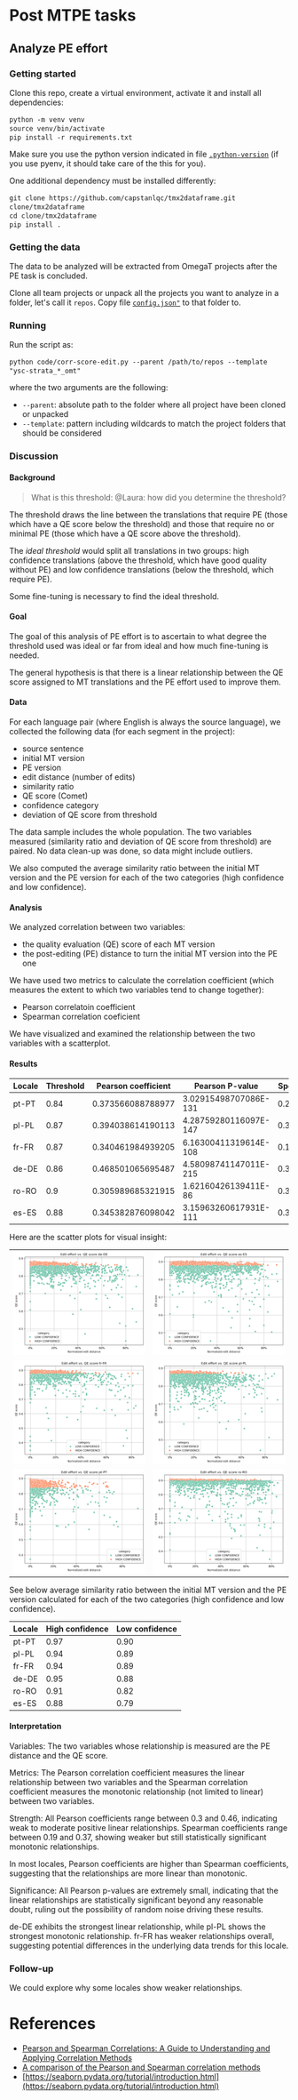# Post MTPE tasks

## Analyze PE effort

### Getting started

Clone this repo, create a virtual environment, activate it and install all dependencies:

``` 
python -m venv venv
source venv/bin/activate
pip install -r requirements.txt
```

Make sure you use the python version indicated in file [`.python-version`](.python-version) (if you use pyenv, it should take care of the this for you).

One additional dependency must be installed differently: 

```
git clone https://github.com/capstanlqc/tmx2dataframe.git clone/tmx2dataframe
cd clone/tmx2dataframe
pip install .
```

### Getting the data

The data to be analyzed will be extracted from OmegaT projects after the PE task is concluded.

Clone all team projects or unpack all the projects you want to analyze in a folder, let's call it `repos`. Copy file [`config.json"`](user/config.json) to that folder to.

### Running

Run the script as:

``` 
python code/corr-score-edit.py --parent /path/to/repos --template "ysc-strata_*_omt"
```

where the two arguments are the following: 

- `--parent`: absolute path to the folder where all project have been cloned or unpacked
- `--template`: pattern including wildcards to match the project folders that should be considered

### Discussion

#### Background

> What is this threshold: @Laura: how did you determine the threshold? 

The threshold draws the line between the translations that require PE (those which have a QE score below the threshold) and those that require no or minimal PE (those which have a QE score above the threshold). 

The *ideal threshold* would split all translations in two groups: high confidence translations (above the threshold, which have good quality without PE) and low confidence translations (below the threshold, which require PE).

Some fine-tuning is necessary to find the ideal threshold. 

#### Goal 

The goal of this analysis of PE effort is to ascertain to what degree the threshold used was ideal or far from ideal and how much fine-tuning is needed.

The general hypothesis is that there is a linear relationship between the QE score assigned to MT translations and the PE effort used to improve them.

#### Data

For each language pair (where English is always the source language), we collected the following data (for each segment in the project):

- source sentence
- initial MT version
- PE version
- edit distance (number of edits)
- similarity ratio
- QE score (Comet)
- confidence category
- deviation of QE score from threshold

The data sample includes the whole population. The two variables measured (similarity ratio and deviation of QE score from threshold) are paired. No data clean-up was done, so data might include outliers. 

We also computed the average similarity ratio between the initial MT version and the PE version for each of the two categories (high confidence and low confidence).

#### Analysis

We analyzed correlation between two variables: 

- the quality evaluation (QE) score of each MT version
- the post-editing (PE) distance to turn the initial MT version into the PE one

We have used two metrics to calculate the correlation coefficient (which measures the extent to which two variables tend to change together):

- Pearson correlatoin coefficient
- Spearman correlation coeficient

We have visualized and examined the relationship between the two variables with a scatterplot.

#### Results

| Locale | Threshold | Pearson coefficient | Pearson P-value | Spearman coefficient | Spearman P-value |
|----|----|----|----|----|----|
| pt-PT | 0.84      | 0.373566088788977 | 3.02915498707086E-131 | 0.270483131207319 | 2.73690796762657E-67  |
| pl-PL | 0.87      | 0.394038614190113 | 4.28759280116097E-147 | 0.372445306402085 | 2.0727032912648E-130  |
| fr-FR | 0.87      | 0.340461984939205 | 6.16300411319614E-108 | 0.194437929986979 | 5.27246757422632E-35  |
| de-DE | 0.86      | 0.468501065695487 | 4.58098741147011E-215 | 0.352645304844544 | 3.42173552600613E-116 |
| ro-RO | 0.9       | 0.305989685321915 | 1.62160426139411E-86  | 0.344508570234265 | 1.22620953749372E-110 |
| es-ES | 0.88      | 0.345382876098042 | 3.15963260617931E-111 | 0.339930141525419 | 1.38620442294041E-107 |

Here are the scatter plots for visual insight:

| | |
|---|---|
| ![](analysis/normalized-edit-distance/ned_vs_score_dev_de-DE.png) | ![](analysis/normalized-edit-distance/ned_vs_score_dev_es-ES.png) |
| ![](analysis/normalized-edit-distance/ned_vs_score_dev_fr-FR.png) | ![](analysis/normalized-edit-distance/ned_vs_score_dev_pl-PL.png) |
| ![](analysis/normalized-edit-distance/ned_vs_score_dev_pt-PT.png) | ![](analysis/normalized-edit-distance/ned_vs_score_dev_ro-RO.png) |

See below average similarity ratio between the initial MT version and the PE version calculated for each of the two categories (high confidence and low confidence).

| Locale | High confidence | Low confidence |
|-------|------|------|
| pt-PT | 0.97 | 0.90 |
| pl-PL | 0.94 | 0.89 |
| fr-FR | 0.94 | 0.89 |
| de-DE | 0.95 | 0.88 |
| ro-RO | 0.91 | 0.82 |
| es-ES | 0.88 | 0.79 |

#### Interpretation

Variables: The two variables whose relationship is measured are the PE distance and the QE score. 

Metrics: The Pearson correlation coefficient measures the linear relationship between two variables and the Spearman correlation coefficient measures the monotonic relationship (not limited to linear) between two variables.

Strength: All Pearson coefficients range between 0.3 and 0.46, indicating weak to moderate positive linear relationships. Spearman coefficients range between 0.19 and 0.37, showing weaker but still statistically significant monotonic relationships.

In most locales, Pearson coefficients are higher than Spearman coefficients, suggesting that the relationships are more linear than monotonic. 

Significance: All Pearson p-values are extremely small, indicating that the linear relationships are statistically significant beyond any reasonable doubt, ruling out the possibility of random noise driving these results.

de-DE exhibits the strongest linear relationship, while pl-PL shows the strongest monotonic relationship. fr-FR has weaker relationships overall, suggesting potential differences in the underlying data trends for this locale.

### Follow-up

We could explore why some locales show weaker relationships.

# References

- [Pearson and Spearman Correlations: A Guide to Understanding and Applying Correlation Methods](https://datascientest.com/en/pearson-and-spearman-correlations-a-guide-to-understanding-and-applying-correlation-methods)
- [A comparison of the Pearson and Spearman correlation methods](https://support.minitab.com/en-us/minitab/help-and-how-to/statistics/basic-statistics/supporting-topics/correlation-and-covariance/a-comparison-of-the-pearson-and-spearman-correlation-methods/)
- [https://seaborn.pydata.org/tutorial/introduction.html](https://seaborn.pydata.org/tutorial/introduction.html)